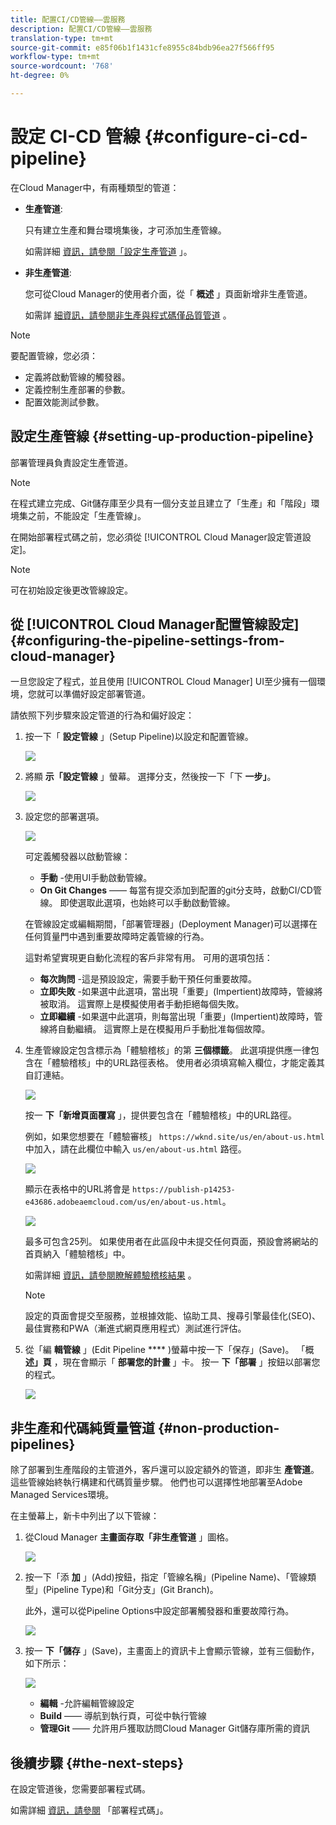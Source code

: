 ```yaml
---
title: 配置CI/CD管線——雲服務
description: 配置CI/CD管線——雲服務
translation-type: tm+mt
source-git-commit: e85f06b1f1431cfe8955c84bdb96ea27f566ff95
workflow-type: tm+mt
source-wordcount: '768'
ht-degree: 0%

---
```



# 設定 CI-CD 管線 {#configure-ci-cd-pipeline}

在Cloud Manager中，有兩種類型的管道：

* **生產管道**:

   只有建立生產和舞台環境集後，才可添加生產管線。

   如需詳細 [資訊，請參閱「設定生產管道](configure-pipeline.md#setting-up-the-pipeline) 」。

* **非生產管道**:

   您可從Cloud Manager的使用者介面，從「 **概述** 」頁面新增非生產管道。

   如需詳 [細資訊，請參閱非生產與程式碼僅品質管道](configure-pipeline.md#non-production-pipelines) 。

>[!NOTE]
>要配置管線，您必須：
> * 定義將啟動管線的觸發器。
> * 定義控制生產部署的參數。
> * 配置效能測試參數。


## 設定生產管線 {#setting-up-production-pipeline}

部署管理員負責設定生產管道。

>[!NOTE]
>在程式建立完成、Git儲存庫至少具有一個分支並且建立了「生產」和「階段」環境集之前，不能設定「生產管線」。

在開始部署程式碼之前，您必須從 [!UICONTROL Cloud Manager設定管道設定]。

>[!NOTE]
>
>可在初始設定後更改管線設定。

## 從 [!UICONTROL Cloud Manager配置管線設定] {#configuring-the-pipeline-settings-from-cloud-manager}

一旦您設定了程式，並且使用 [!UICONTROL Cloud Manager] UI至少擁有一個環境，您就可以準備好設定部署管道。

請依照下列步驟來設定管道的行為和偏好設定：

1. 按一下「 **設定管線** 」(Setup Pipeline)以設定和配置管線。

   ![](assets/set-up-pipeline1.png)

1. 將顯 **示「設定管線** 」螢幕。 選擇分支，然後按一下「下 **一步」**。

   ![](assets/setup-1.png)

1. 設定您的部署選項。

   ![](assets/setup-2.png)

   可定義觸發器以啟動管線：

   * **手動** -使用UI手動啟動管線。
   * **On Git Changes** —— 每當有提交添加到配置的git分支時，啟動CI/CD管線。 即使選取此選項，也始終可以手動啟動管線。

   在管線設定或編輯期間，「部署管理器」(Deployment Manager)可以選擇在任何質量門中遇到重要故障時定義管線的行為。

   這對希望實現更自動化流程的客戶非常有用。 可用的選項包括：

   * **每次詢問** -這是預設設定，需要手動干預任何重要故障。
   * **立即失敗** -如果選中此選項，當出現「重要」(Impertient)故障時，管線將被取消。 這實際上是模擬使用者手動拒絕每個失敗。
   * **立即繼續** -如果選中此選項，則每當出現「重要」(Impertient)故障時，管線將自動繼續。 這實際上是在模擬用戶手動批准每個故障。


1. 生產管線設定包含標示為「體驗稽核」的第 **三個標籤**。 此選項提供應一律包含在「體驗稽核」中的URL路徑表格。 使用者必須填寫輸入欄位，才能定義其自訂連結。

   ![](assets/setup-3.png)

   按一 **下「新增頁面覆寫** 」，提供要包含在「體驗稽核」中的URL路徑。

   例如，如果您想要在「體驗審核」 `https://wknd.site/us/en/about-us.html` 中加入，請在此欄位中輸入 `us/en/about-us.html` 路徑。

   ![](assets/exp-audit4.png)

   顯示在表格中的URL將會是 `https://publish-p14253-e43686.adobeaemcloud.com/us/en/about-us.html`。

   ![](assets/exp-audit5.png)

   最多可包含25列。 如果使用者在此區段中未提交任何頁面，預設會將網站的首頁納入「體驗稽核」中。

   如需詳細 [資訊，請參閱瞭解體驗稽核結果](/help/implementing/cloud-manager/experience-audit-testing.md) 。

   >[!NOTE]
   > 設定的頁面會提交至服務，並根據效能、協助工具、搜尋引擎最佳化(SEO)、最佳實務和PWA（漸進式網頁應用程式）測試進行評估。

1. 從「編 **輯管線** 」(Edit Pipeline **** )螢幕中按一下「保存」(Save)。 「概 **述」頁** ，現在會顯示「 **部署您的計畫** 」卡。 按一 **下「部署** 」按鈕以部署您的程式。

   ![](assets/configure-pipeline5.png)


## 非生產和代碼純質量管道 {#non-production-pipelines}

除了部署到生產階段的主管道外，客戶還可以設定額外的管道，即非生 **產管道**。 這些管線始終執行構建和代碼質量步驟。 他們也可以選擇性地部署至Adobe Managed Services環境。

在主螢幕上，新卡中列出了以下管線：

1. 從Cloud Manager **主畫面存取「非生產管道** 」圖格。

   ![](assets/configure-pipeline6.png)

1. 按一下「添 **加** 」(Add)按鈕，指定「管線名稱」(Pipeline Name)、「管線類型」(Pipeline Type)和「Git分支」(Git Branch)。

   此外，還可以從Pipeline Options中設定部署觸發器和重要故障行為。

   ![](assets/non-prod-pipe1.png)

1. 按一 **下「儲存** 」(Save)，主畫面上的資訊卡上會顯示管線，並有三個動作，如下所示：

   ![](assets/configure-pipeline8.png)

   * **編輯** -允許編輯管線設定
   * **Build** —— 導航到執行頁，可從中執行管線
   * **管理Git** —— 允許用戶獲取訪問Cloud Manager Git儲存庫所需的資訊

## 後續步驟 {#the-next-steps}

在設定管道後，您需要部署程式碼。

如需詳細 [資訊，請參閱](deploy-code.md) 「部署程式碼」。

